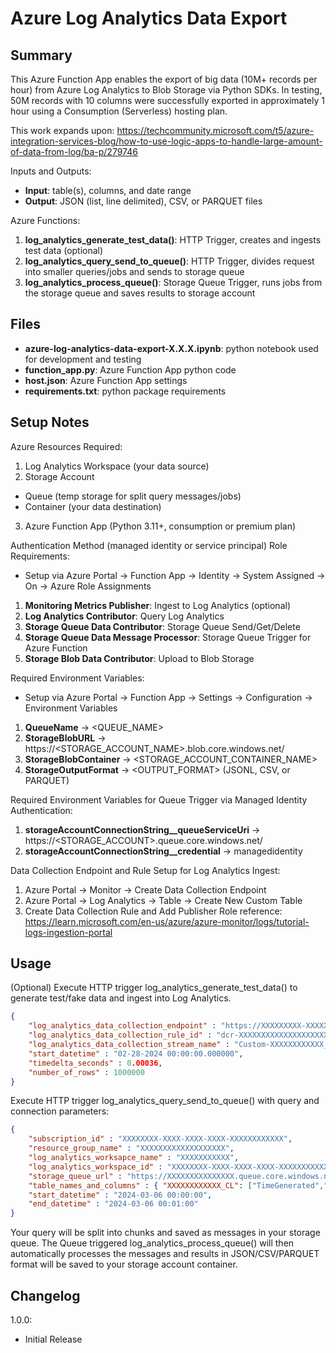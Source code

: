 # Azure Log Analytics Data Export

## Summary

This Azure Function App enables the export of big data (10M+ records per hour) from Azure Log Analytics to Blob Storage via Python SDKs. In testing, 50M records with 10 columns were successfully exported in approximately 1 hour using a Consumption (Serverless) hosting plan.

This work expands upon: https://techcommunity.microsoft.com/t5/azure-integration-services-blog/how-to-use-logic-apps-to-handle-large-amount-of-data-from-log/ba-p/279746

Inputs and Outputs:
- <b>Input</b>: table(s), columns, and date range
- <b>Output</b>: JSON (list, line delimited), CSV, or PARQUET files

Azure Functions:
1. <b>log_analytics_generate_test_data()</b>: HTTP Trigger, creates and ingests test data (optional)
2. <b>log_analytics_query_send_to_queue()</b>: HTTP Trigger, divides request into smaller queries/jobs and sends to storage queue
3. <b>log_analytics_process_queue()</b>: Storage Queue Trigger, runs jobs from the storage queue and saves results to storage account

## Files

- <b>azure-log-analytics-data-export-X.X.X.ipynb</b>: python notebook used for development and testing
- <b>function_app.py</b>: Azure Function App python code
- <b>host.json</b>: Azure Function App settings
- <b>requirements.txt</b>: python package requirements

## Setup Notes

Azure Resources Required:
1. Log Analytics Workspace (your data source)
2. Storage Account
- Queue (temp storage for split query messages/jobs)
- Container (your data destination)
3. Azure Function App (Python 3.11+, consumption or premium plan)

Authentication Method (managed identity or service principal) Role Requirements:
- Setup via Azure Portal -> Function App -> Identity -> System Assigned -> On -> Azure Role Assignments
1. <b>Monitoring Metrics Publisher</b>: Ingest to Log Analytics (optional)
2. <b>Log Analytics Contributor</b>: Query Log Analytics
3. <b>Storage Queue Data Contributor</b>: Storage Queue Send/Get/Delete
4. <b>Storage Queue Data Message Processor</b>: Storage Queue Trigger for Azure Function
5. <b>Storage Blob Data Contributor</b>: Upload to Blob Storage

Required Environment Variables:
- Setup via Azure Portal -> Function App -> Settings -> Configuration -> Environment Variables
1. <b>QueueName</b> -> <QUEUE_NAME>
2. <b>StorageBlobURL</b> -> https://<STORAGE_ACCOUNT_NAME>.blob.core.windows.net/
3. <b>StorageBlobContainer</b> -> <STORAGE_ACCOUNT_CONTAINER_NAME>
4. <b>StorageOutputFormat</b> -> <OUTPUT_FORMAT> (JSONL, CSV, or PARQUET)

Required Environment Variables for Queue Trigger via Managed Identity Authentication: 
1. <b>storageAccountConnectionString__queueServiceUri</b> -> https://<STORAGE_ACCOUNT>.queue.core.windows.net/
2. <b>storageAccountConnectionString__credential</b> -> managedidentity

Data Collection Endpoint and Rule Setup for Log Analytics Ingest:
1. Azure Portal -> Monitor -> Create Data Collection Endpoint
2. Azure Portal -> Log Analytics -> Table -> Create New Custom Table
3. Create Data Collection Rule and Add Publisher Role 
reference: https://learn.microsoft.com/en-us/azure/azure-monitor/logs/tutorial-logs-ingestion-portal

## Usage

(Optional) Execute HTTP trigger log_analytics_generate_test_data() to generate test/fake data and ingest into Log Analytics. 

```json
{
    "log_analytics_data_collection_endpoint" : "https://XXXXXXXXX-XXXXX.eastus-1.ingest.monitor.azure.com",
    "log_analytics_data_collection_rule_id" : "dcr-XXXXXXXXXXXXXXXXXXXXXX",
    "log_analytics_data_collection_stream_name" : "Custom-XXXXXXXXXXXX_CL",
    "start_datetime" : "02-28-2024 00:00:00.000000",
    "timedelta_seconds" : 0.00036,
    "number_of_rows" : 1000000
}
```

Execute HTTP trigger log_analytics_query_send_to_queue() with query and connection parameters:

```json
{
    "subscription_id" : "XXXXXXXX-XXXX-XXXX-XXXX-XXXXXXXXXXXX",
    "resource_group_name" : "XXXXXXXXXXXXXXXXXXX",
    "log_analytics_worksapce_name" : "XXXXXXXXXXX",
    "log_analytics_workspace_id" : "XXXXXXXX-XXXX-XXXX-XXXX-XXXXXXXXXXXX",
    "storage_queue_url" : "https://XXXXXXXXXXXXXXX.queue.core.windows.net/XXXXXXXXXXXXX",
    "table_names_and_columns" : { "XXXXXXXXXXXX_CL": ["TimeGenerated","DataColumn1","DataColumn2","DataColumn3","DataColumn4","DataColumn5","DataColumn6","DataColumn7","DataColumn8","DataColumn9"]},
    "start_datetime" : "2024-03-06 00:00:00",
    "end_datetime" : "2024-03-06 00:01:00"
}
```
Your query will be split into chunks and saved as messages in your storage queue. The Queue triggered log_analytics_process_queue() will then automatically processes the messages and results in JSON/CSV/PARQUET format will be saved to your storage account container. 

## Changelog

1.0.0:
- Initial Release 